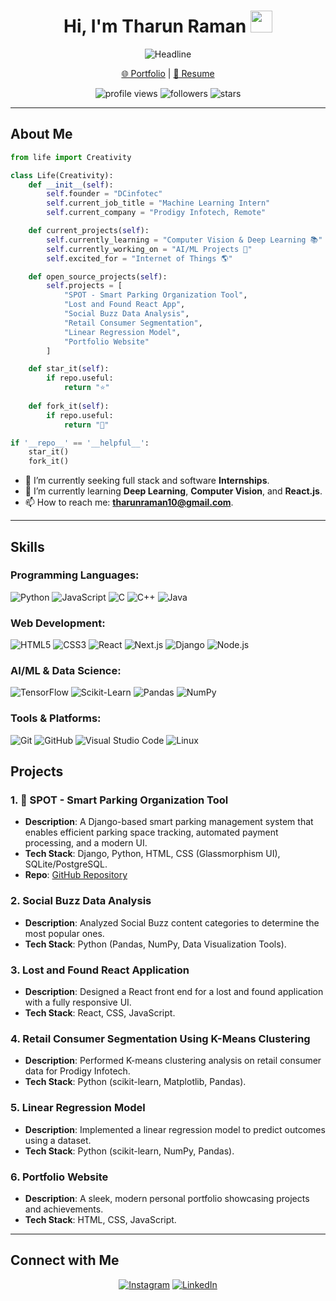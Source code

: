 <div align="center">
  <h1>Hi, I'm Tharun Raman <img src="https://media.giphy.com/media/hvRJCLFzcasrR4ia7z/giphy.gif" width="35"></h1>
  <img src="https://readme-typing-svg.herokuapp.com?color=%236FDA44&size=32&center=true&vCenter=true&width=600&height=50&lines=Web+Developer;Computer+Science+Student;Machine+Learning+Enthusiast" alt="Headline">
  <p><a href="https://myportfoliositeee.netlify.app/" target="_blank">🌐 Portfolio</a> | <a href="https://drive.google.com/file/d/1mKdCFkK3DRA2WBzYKmNAZnLYJ7wR0PSP/view?usp=drivesdk" target="_blank">📄 Resume</a></p>
  <img src="https://komarev.com/ghpvc/?username=tharun977&style=for-the-badge&logo=github" alt="profile views">
  <img src="https://img.shields.io/github/followers/tharun977?style=for-the-badge&logo=github" alt="followers">
  <img src="https://img.shields.io/github/stars/tharun977?style=for-the-badge&logo=github" alt="stars">
</div>

---

## About Me

```python
from life import Creativity

class Life(Creativity):
    def __init__(self):
        self.founder = "DCinfotec"
        self.current_job_title = "Machine Learning Intern"
        self.current_company = "Prodigy Infotech, Remote" 

    def current_projects(self):
        self.currently_learning = "Computer Vision & Deep Learning 📚"
        self.currently_working_on = "AI/ML Projects 🌱"
        self.excited_for = "Internet of Things 🌎"

    def open_source_projects(self):
        self.projects = [
            "SPOT - Smart Parking Organization Tool",
            "Lost and Found React App",
            "Social Buzz Data Analysis",
            "Retail Consumer Segmentation",
            "Linear Regression Model",
            "Portfolio Website"
        ]

    def star_it(self):
        if repo.useful:
            return "⭐"
     
    def fork_it(self):
        if repo.useful:
            return "🍴"

if '__repo__' == '__helpful__':
    star_it()
    fork_it()
```

- 🔭 I’m currently seeking full stack and software **Internships**.
- 🌱 I’m currently learning **Deep Learning**, **Computer Vision**, and **React.js**.
- 📫 How to reach me: **[tharunraman10@gmail.com](mailto:tharunraman10@gmail.com)**.

---

## Skills

### Programming Languages:
![Python](https://img.shields.io/badge/python-3670A0?style=for-the-badge&logo=python&logoColor=ffdd54)
![JavaScript](https://img.shields.io/badge/javascript-%23323330.svg?style=for-the-badge&logo=javascript&logoColor=%23F7DF1E)
![C](https://img.shields.io/badge/c-%2300599C?style=for-the-badge&logo=c&logoColor=white)
![C++](https://img.shields.io/badge/c++-%2300599C.svg?style=for-the-badge&logo=c%2B%2B&logoColor=white)
![Java](https://img.shields.io/badge/java-%23ED8B00.svg?style=for-the-badge&logo=java&logoColor=white)

### Web Development:
![HTML5](https://img.shields.io/badge/html5-%23E34F26.svg?style=for-the-badge&logo=html5&logoColor=white)
![CSS3](https://img.shields.io/badge/css3-%231572B6.svg?style=for-the-badge&logo=css3&logoColor=white)
![React](https://img.shields.io/badge/react-%2320232a.svg?style=for-the-badge&logo=react&logoColor=%2361DAFB)
![Next.js](https://img.shields.io/badge/next.js-%23000000.svg?style=for-the-badge&logo=next.js&logoColor=white)
![Django](https://img.shields.io/badge/django-%23092E20.svg?style=for-the-badge&logo=django&logoColor=white)
![Node.js](https://img.shields.io/badge/node.js-6DA55F?style=for-the-badge&logo=node.js&logoColor=white)

### AI/ML & Data Science:
![TensorFlow](https://img.shields.io/badge/TensorFlow-%23FF6F00.svg?style=for-the-badge&logo=tensorflow&logoColor=white)
![Scikit-Learn](https://img.shields.io/badge/scikit--learn-%23F7931E.svg?style=for-the-badge&logo=scikit-learn&logoColor=white)
![Pandas](https://img.shields.io/badge/pandas-%23150458.svg?style=for-the-badge&logo=pandas&logoColor=white)
![NumPy](https://img.shields.io/badge/numpy-%23013243.svg?style=for-the-badge&logo=numpy&logoColor=white)

### Tools & Platforms:
![Git](https://img.shields.io/badge/git-%23F05032.svg?style=for-the-badge&logo=git&logoColor=white)
![GitHub](https://img.shields.io/badge/github-%23181717.svg?style=for-the-badge&logo=github&logoColor=white)
![Visual Studio Code](https://img.shields.io/badge/VS%20Code-%23007ACC.svg?style=for-the-badge&logo=visual-studio-code&logoColor=white)
![Linux](https://img.shields.io/badge/Linux-FCC624.svg?style=for-the-badge&logo=linux&logoColor=black)

## Projects

### 1. 🚗 SPOT - Smart Parking Organization Tool
- **Description**: A Django-based smart parking management system that enables efficient parking space tracking, automated payment processing, and a modern UI.
- **Tech Stack**: Django, Python, HTML, CSS (Glassmorphism UI), SQLite/PostgreSQL.
- **Repo**: [GitHub Repository](https://github.com/tharun977/spot-main)

### 2. Social Buzz Data Analysis
- **Description**: Analyzed Social Buzz content categories to determine the most popular ones.
- **Tech Stack**: Python (Pandas, NumPy, Data Visualization Tools).

### 3. Lost and Found React Application
- **Description**: Designed a React front end for a lost and found application with a fully responsive UI.
- **Tech Stack**: React, CSS, JavaScript.

### 4. Retail Consumer Segmentation Using K-Means Clustering
- **Description**: Performed K-means clustering analysis on retail consumer data for Prodigy Infotech.
- **Tech Stack**: Python (scikit-learn, Matplotlib, Pandas).

### 5. Linear Regression Model
- **Description**: Implemented a linear regression model to predict outcomes using a dataset.
- **Tech Stack**: Python (scikit-learn, NumPy, Pandas).

### 6. Portfolio Website
- **Description**: A sleek, modern personal portfolio showcasing projects and achievements.
- **Tech Stack**: HTML, CSS, JavaScript.

---

## Connect with Me

<p align="center">
  <a href="https://instagram.com/tharun_10" target="_blank"><img src="https://img.shields.io/badge/Instagram-%23E4405F?style=for-the-badge&logo=instagram&logoColor=white" alt="Instagram"></a>
  <a href="https://linkedin.com/in/tharunraman" target="_blank"><img src="https://img.shields.io/badge/LinkedIn-%230077B5?style=for-the-badge&logo=linkedin&logoColor=white" alt="LinkedIn"></a>
</p>
